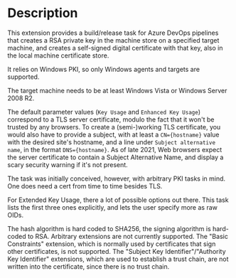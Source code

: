 # Description

This extension provides a build/release task for Azure DevOps pipelines
that creates a RSA private key in the machine store on a
specified target machine, and creates a self-signed digital certificate with 
that key, also in the local machine certificate store.

It relies on Windows PKI, so only Windows agents and targets are supported.

The target machine needs to be at least Windows Vista or Windows Server 2008 R2.

The default parameter values (`Key Usage` and `Enhanced Key Usage`) correspond to
a TLS server certificate, modulo the fact that it won't be trusted by any browsers.
To create a (semi-)working TLS certificate, you would also have to provide a subject,
with at least a `CN={hostname}` value with the desired site's hostname, and a line
under `Subject alternative name`, in the format `DNS={hostname}`. As of late 2021, Web browsers
expect the server certificate to contain a Subject Alternative Name, and display
a scary security warning if it's not present.

The task was initially conceived, however, with arbitrary PKI tasks in mind. One does need a cert
from time to time besides TLS.

For Extended Key Usage, there a lot of possible options out there. This task lists the first three ones explicitly,
and lets the user specify more as raw OIDs.

The hash algorithm is hard coded to SHA256, the signing algorithm is hard-coded to RSA.
Arbitrary extensions are not currently supported. The "Basic Constraints" extension, which
is normally used by certificates that sign other certificates, is not supported.
The "Subject Key Identifier"/"Authority Key Identifier" extensions, which are used to
establish a trust chain, are not written into the certificate, since there is no trust chain.
